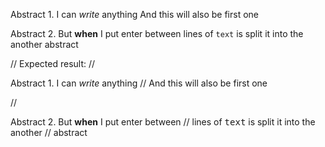 Abstract 1. I can _write_ anything
And this will also be first one

Abstract 2. But **when** I put enter between
lines of `text` is split it into the another
abstract

// Expected result:
// <p>Abstract 1. I can <i>write</i> anything
// And this will also be first one</p>
// <p>Abstract 2. But <b>when</b> I put enter between
// lines of <tt>text</tt> is split it into the another
// abstract</p>
